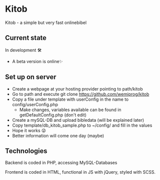 # Kitob
Kitob - a simple but very fast onlinebibel

## Current state
In development 🛠
 - A beta version is online✨

## Set up on server
 - Create a webpage at your hosting provider pointing to path/kitob
 - Go to path and execute
   git clone https://github.com/wemiprog/kitob
 - Copy a file under template with userConfig in the name to config/userConfig.php
   - Make changes, variables available can be found in getDefaultConfig.php (don't edit)
 - Create a mySQL-DB and upload bibledata (will be explained later)
 - Copy template/db_kitob_sample.php to ~/config/ and fill in the values
 - Hope it works 😜
 - Better information will come one day (maybe)

## Technologies
Backend is coded in PHP, accessing MySQL-Databases

Frontend is coded in HTML, functional in JS with jQuery, styled with SCSS.
